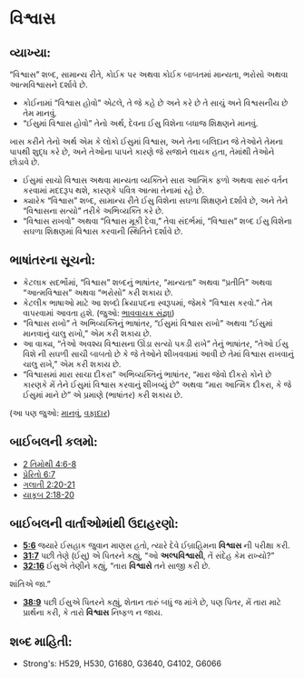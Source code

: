 # વિશ્વાસ 

## વ્યાખ્યા: 

“વિશ્વાસ” શબ્દ, સામાન્ય રીતે, કોઈક પર અથવા કોઈક બાબતમાં માન્યતા, ભરોસો અથવા આત્મવિશ્વાસને દર્શાવે છે.

* કોઈનામાં “વિશ્વાસ હોવો” એટલે, તે જે કહે છે અને કરે છે તે સાચું અને વિશ્વસનીય છે તેમ માનવું.
* “ઈસુમાં વિશ્વાસ હોવો” તેનો અર્થ, દેવના ઈસુ વિશેના બધાજ શિક્ષણને માનવું.

ખાસ કરીને તેનો અર્થ એમ કે લોકો ઈસુમાં વિશ્વાસ, અને તેના બલિદાન જે તેઓને તેમના પાપથી શુદ્ધ કરે છે, અને તેઓના પાપને કારણે જે સજાને લાયક હતા, તેમાંથી તેઓને  છોડાવે છે.

* ઈસુમાં સાચો વિશ્વાસ અથવા માન્યતા વ્યક્તિને સારા આત્મિક ફળો અથવા સારું વર્તન કરવામાં મદદરૂપ થશે, કારણકે પવિત્ર આત્મા તેનામાં રહે છે.
* ક્યારેક “વિશ્વાસ” શબ્દ, સામાન્ય રીતે ઈસુ વિશેના સઘળા શિક્ષણને દર્શાવે છે, અને તેને “વિશ્વાસના સત્યો” તરીકે અભિવ્યક્તિ કરે છે.
* “વિશ્વાસ રાખવો” અથવા “વિશ્વાસ મૂકી દેવા,” તેવા સંદર્ભમાં, “વિશ્વાસ” શબ્દ ઈસુ વિશેના સઘળા શિક્ષણમાં વિશ્વાસ કરવાની સ્થિતિને દર્શાવે છે.

## ભાષાંતરના સૂચનો: 

* કેટલાક સદર્ભોમાં, “વિશ્વાસ” શબ્દનું ભાષાંતર, “માન્યતા” અથવા “પ્રતીતિ” અથવા “આત્મવિશ્વાસ” અથવા “ભરોસો” કરી શકાય છે.
* કેટલીક ભાષાઓ માટે આ શબ્દો ક્રિયાપદના સ્વરૂપમાં, જેમકે “વિશ્વાસ કરવો.” તેમ વાપરવામાં આવતા હશે. (જુઓ: [ભાવવાચક સંજ્ઞા](rc://gu/ta/man/translate/figs-abstractnouns))
* “વિશ્વાસ રાખો” તે અભિવ્યક્તિનું ભાષાંતર, “ઈસુમાં વિશ્વાસ રાખો” અથવા “ઈસુમાં માનવાનું ચાલુ રાખો,” એમ કરી શકાય છે.
* આ વાક્ય, “તેઓ અવશ્ય વિશ્વાસના ઊંડા સત્યો પકડી રાખે” તેનું ભાષાંતર, “તેઓ ઈસુ વિશે ની સઘળી સાચી બાબતો છે કે જે તેઓને શીખવવામાં આવી છે તેમાં વિશ્વાસ રાખવાનું ચાલુ રાખે,” એમ કરી શકાય છે.
* “વિશ્વાસમાં મારા સાચા દીકરા” અભિવ્યક્તિનું ભાષાંતર, “મારા જેવો દીકરો કોને છે કારણકે મેં તેને ઈસુમાં વિશ્વાસ કરવાનું શીખવ્યું છે” અથવા “મારા આત્મિક દીકરા, કે જે ઈસુમાં માને છે” એ પ્રમાણે (ભાષાંતર) કરી શકાય છે.

(આ પણ જુઓ: [માનવું](../kt/believe.md), [વફાદાર](../kt/faithful.md))

## બાઈબલની કલમો: 

* [2 તિમોથી 4:6-8](rc://gu/tn/help/2ti/04/06)
* [પ્રેરિતો 6:7](rc://gu/tn/help/act/06/07)
* [ગલાતી 2:20-21](rc://gu/tn/help/gal/02/20)
* [યાકૂબ 2:18-20](rc://gu/tn/help/jas/02/18)

## બાઈબલની વાર્તાઓમાંથી ઉદાહરણો: 

* __[5:6](rc://gu/tn/help/obs/05/06)__ જયારે ઈસહાક જુવાન માણસ હતો, ત્યારે દેવે ઈબ્રાહિમના __વિશ્વાસ__ ની  પરીક્ષા કરી.
* __[31:7](rc://gu/tn/help/obs/31/07)__ પછી તેણે (ઈસુ) એ પિતરને કહ્યું, “ઓ __અલ્પવિશ્વાસી__, તેં સંદેહ કેમ રાખ્યો?”
* __[32:16](rc://gu/tn/help/obs/32/16)__ ઈસુએ તેણીને કહ્યું, “તારા __વિશ્વાસે__ તને સાજી કરી છે.

શાંતિએ જા.”

* __[38:9](rc://gu/tn/help/obs/38/09)__ પછી ઈસુએ પિતરને કહ્યું, શેતાન તારું બધું જ માંગે છે, પણ પિતર, મેં તારા માટે પ્રાર્થના કરી, કે તારો __વિશ્વાસ__ નિષ્ફળ ન જાય.

## શબ્દ માહિતી: 

* Strong's: H529, H530, G1680, G3640, G4102, G6066
